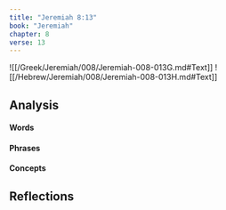 ```yaml
---
title: "Jeremiah 8:13"
book: "Jeremiah"
chapter: 8
verse: 13
---
```

![[/Greek/Jeremiah/008/Jeremiah-008-013G.md#Text]]
![[/Hebrew/Jeremiah/008/Jeremiah-008-013H.md#Text]]

## Analysis

#### Words

#### Phrases

#### Concepts

## Reflections
